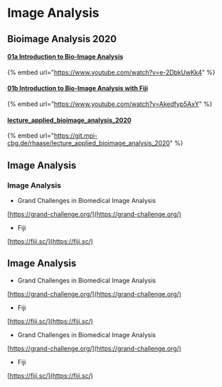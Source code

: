 # Image Analysis

## Bioimage Analysis 2020

#### [01a Introduction to Bio-Image Analysis](https://www.youtube.com/watch?v=e-2DbkUwKk4)

{% embed url="https://www.youtube.com/watch?v=e-2DbkUwKk4" %}

#### [01b Introduction to Bio-Image Analysis with Fiji](https://www.youtube.com/watch?v=Akedfyp5AxY)

{% embed url="https://www.youtube.com/watch?v=Akedfyp5AxY" %}

#### [lecture\_applied\_bioimage\_analysis\_2020](https://git.mpi-cbg.de/rhaase/lecture\_applied\_bioimage\_analysis\_2020)

{% embed url="https://git.mpi-cbg.de/rhaase/lecture_applied_bioimage_analysis_2020" %}



## Image Analysis

### Image Analysis

* Grand Challenges in Biomedical Image Analysis

[https://grand-challenge.org/](https://grand-challenge.org/)

* Fiji

[https://fiji.sc/](https://fiji.sc/)

## Image Analysis

* Grand Challenges in Biomedical Image Analysis

[https://grand-challenge.org/](https://grand-challenge.org/)

* Fiji

[https://fiji.sc/](https://fiji.sc/)

* Grand Challenges in Biomedical Image Analysis

[https://grand-challenge.org/](https://grand-challenge.org/)

* Fiji

[https://fiji.sc/](https://fiji.sc/)

